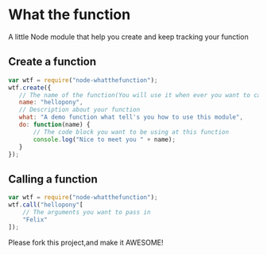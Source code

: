 # What the function

A little Node module that help you create and keep tracking your function

## Create a function
```javascript
var wtf = require("node-whatthefunction");
wtf.create({
   // The name of the function(You will use it when ever you want to call that function)
   name: "hellopony",
   // Description about your function
   what: "A demo function what tell's you how to use this module",
   do: function(name) {
       // The code block you want to be using at this function
       console.log("Nice to meet you " + name);
   }
});
```

## Calling a function
```javascript
var wtf = require("node-whatthefunction");
wtf.call("hellopony"[
    // The arguments you want to pass in
    "Felix"
]);
```

Please fork this project,and make it AWESOME!